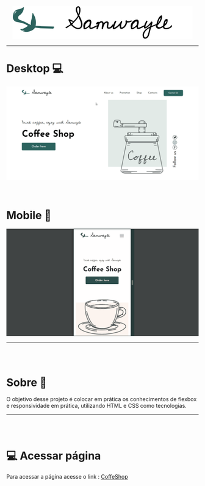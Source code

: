 <div align="center"><img src="imgs/logo.svg"></div>

<hr>

<h1> Desktop 💻</h1>
<div><img src="imgs/gif_git/coffee_desk.gif"></div>
<br><br>

<h1> Mobile 📱 </h1>
<div><img src="imgs/gif_git/coffee_mobile.gif"></div>

<hr>

<br><br>
<h1> Sobre 🔖</h1>

<p>

O objetivo desse projeto é colocar em prática os conhecimentos de flexbox e responsividade em prática, utilizando HTML e CSS como tecnologias.</p>

<hr>
<br><br>
<h1>💻 Acessar página</h1>

<p>Para acessar a página acesse o link : <a href="https://iury-assuncao.github.io/CoffeShop/" target="_blank">CoffeShop</a>